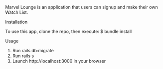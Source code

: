 Marvel Lounge is an application that users can signup and make their own Watch List.

Installation

To use this app, clone the repo, then execute: $ bundle install

Usage
1. Run rails db:migrate
2. Run rails s
3. Launch http://localhost:3000 in your browser

